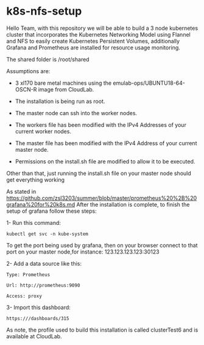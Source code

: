 # k8s-nfs-setup

Hello Team, with this repository we will be able to build a 3 node kubernetes cluster
that incorporates the Kubernetes Networking Model using Flannel and NFS to easily create Kubernetes Persistent Volumes, additionally
Grafana and Prometheus are installed for resource usage monitoring.

The shared folder is /root/shared

Assumptions are:

* 3 xl170 bare metal machines using the emulab-ops/UBUNTU18-64-OSCN-R image from CloudLab.

* The installation is being run as root.

* The master node can ssh into the worker nodes.

* The workers file has been modified with the IPv4 Addresses of your current worker nodes.

* The master file has been modified with the IPv4 Address of your current master node.

* Permissions on the install.sh file are modified to allow it to be executed.
    
Other than that, just running the install.sh file on your master node should get everything working

As stated in https://github.com/zsl3203/summer/blob/master/prometheus%20%2B%20grafana%20for%20k8s.md
After the installation is complete, to finish the setup of grafana follow these steps:

1- Run this command:
    
    kubectl get svc -n kube-system
    
    
   To get the port being used by grafana, then on your browser connect to that port on your master node,for instance: 123.123.123.123:30123
   
2- Add a data source like this:

    Type: Prometheus
    
    Url: http://prometheus:9090
    
    Access: proxy
    
3- Import this dashboard:

    https:///dashboards/315


As note, the profile used to build this installation is called clusterTest6 and is available at CloudLab.
